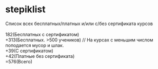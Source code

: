 # stepiklist
Список всех бесплатных/платных и/или с/без сертификата курсов <br><br>
182(Бесплатных с сертификатом)<br>
+313(Бесплатных. >500 учеников) // На курсах с меньшим числом поподается мусор и шлак.<br>
+39(С сертификатом)<br>
+42(Платные без сертификата)<br>
=576(Всего)<br>
